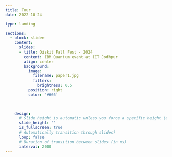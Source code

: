 ```yaml
---
title: Tour
date: 2022-10-24

type: landing

sections:
  - block: slider
    content:
      slides:
      - title: Qiskit Fall Fest - 2024
        content: IBM Quantum event at IIT Jodhpur
        align: center
        background:
          image:
            filename: paper1.jpg
            filters:
              brightness: 0.5
          position: right
          color: '#666'

 
    
    design:
      # Slide height is automatic unless you force a specific height (e.g. '400px')
      slide_height: ''
      is_fullscreen: true
      # Automatically transition through slides?
      loop: false
      # Duration of transition between slides (in ms)
      interval: 2000
---
```

